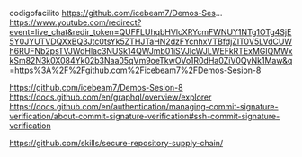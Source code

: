 
codigofacilito
​​https://github.com/icebeam7/Demos-Ses...
https://www.youtube.com/redirect?event=live_chat&redir_token=QUFFLUhqbHVlcXRYcmFWNUY1NTg1OTg4SjE5Y0JYUTVDQXxBQ3Jtc0tsYk5ZTHJTaHN2dzFYcnhxVTBfdjZIT0V5LVdCUWh6RUFNb2psTVJWdHlac3NUSk14QWJmb01iSVJIcWJLWEFkRTExMGlQMWxkSm82N3k0X084Yk02b3Naa05qVm9oeTkwOVo1R0dHa0ZiV0QyNk1Maw&q=https%3A%2F%2Fgithub.com%2Ficebeam7%2FDemos-Sesion-8


https://github.com/icebeam7/Demos-Sesion-8
https://docs.github.com/en/graphql/overview/explorer
https://docs.github.com/en/authentication/managing-commit-signature-verification/about-commit-signature-verification#ssh-commit-signature-verification

https://github.com/skills/secure-repository-supply-chain/



